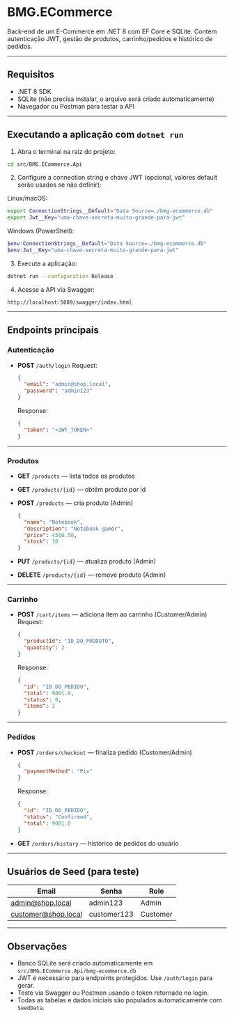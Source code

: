 # BMG.ECommerce

Back-end de um E-Commerce em .NET 8 com EF Core e SQLite.
Contém autenticação JWT, gestão de produtos, carrinho/pedidos e histórico de pedidos.

---

## Requisitos

* .NET 8 SDK
* SQLite (não precisa instalar, o arquivo será criado automaticamente)
* Navegador ou Postman para testar a API

---

## Executando a aplicação com `dotnet run`

1. Abra o terminal na raiz do projeto:

```bash
cd src/BMG.ECommerce.Api
```

2. Configure a connection string e chave JWT (opcional, valores default serão usados se não definir):

Linux/macOS:

```bash
export ConnectionStrings__Default="Data Source=./bmg-ecommerce.db"
export Jwt__Key="uma-chave-secreta-muito-grande-para-jwt"
```

Windows (PowerShell):

```powershell
$env:ConnectionStrings__Default="Data Source=./bmg-ecommerce.db"
$env:Jwt__Key="uma-chave-secreta-muito-grande-para-jwt"
```

3. Execute a aplicação:

```bash
dotnet run --configuration Release
```

4. Acesse a API via Swagger:

```
http://localhost:5089/swagger/index.html
```

---

## Endpoints principais

### Autenticação

* **POST** `/auth/login`
  Request:

  ```json
  {
    "email": "admin@shop.local",
    "password": "admin123"
  }
  ```

  Response:

  ```json
  {
    "token": "<JWT_TOKEN>"
  }
  ```

---

### Produtos

* **GET** `/products` — lista todos os produtos
* **GET** `/products/{id}` — obtém produto por id
* **POST** `/products` — cria produto (Admin)

  ```json
  {
    "name": "Notebook",
    "description": "Notebook gamer",
    "price": 4500.50,
    "stock": 10
  }
  ```
* **PUT** `/products/{id}` — atualiza produto (Admin)
* **DELETE** `/products/{id}` — remove produto (Admin)

---

### Carrinho

* **POST** `/cart/items` — adiciona item ao carrinho (Customer/Admin)
  Request:

  ```json
  {
    "productId": "ID_DO_PRODUTO",
    "quantity": 2
  }
  ```

  Response:

  ```json
  {
    "id": "ID_DO_PEDIDO",
    "total": 9001.0,
    "status": 0,
    "items": 2
  }
  ```

---

### Pedidos

* **POST** `/orders/checkout` — finaliza pedido (Customer/Admin)

  ```json
  {
    "paymentMethod": "Pix"
  }
  ```

  Response:

  ```json
  {
    "id": "ID_DO_PEDIDO",
    "status": "Confirmed",
    "total": 9001.0
  }
  ```

* **GET** `/orders/history` — histórico de pedidos do usuário

---

## Usuários de Seed (para teste)

| Email                                             | Senha       | Role     |
| ------------------------------------------------- | ----------- | -------- |
| [admin@shop.local](mailto:admin@shop.local)       | admin123    | Admin    |
| [customer@shop.local](mailto:customer@shop.local) | customer123 | Customer |

---

## Observações

* Banco SQLite será criado automaticamente em `src/BMG.ECommerce.Api/bmg-ecommerce.db`
* JWT é necessário para endpoints protegidos. Use `/auth/login` para gerar.
* Teste via Swagger ou Postman usando o token retornado no login.
* Todas as tabelas e dados iniciais são populados automaticamente com `SeedData`.
